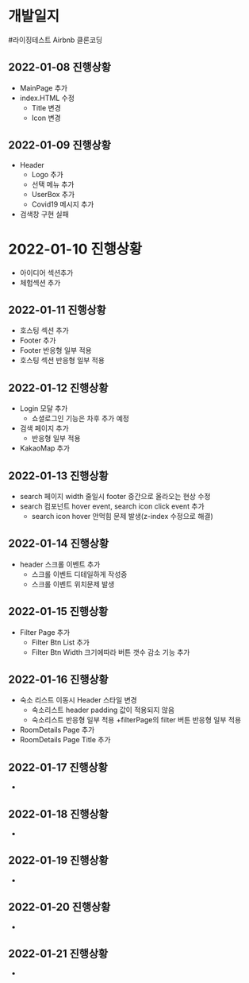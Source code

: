 # 개발일지

#라이징테스트 Airbnb 클론코딩

## 2022-01-08 진행상황
+ MainPage 추가
+ index.HTML 수정
  + Title 변경
  + Icon 변경

## 2022-01-09 진행상황
+ Header
  + Logo 추가
  + 선택 메뉴 추가
  + UserBox 추가
  + Covid19 메시지 추가
+ 검색창 구현 실패 

# 2022-01-10 진행상황
+ 아이디어 섹션추가
+ 체험섹션 추가

## 2022-01-11 진행상황
+ 호스팅 섹션 추가
+ Footer 추가
+ Footer 반응형 일부 적용
+ 호스팅 섹션 반응형 일부 적용

## 2022-01-12 진행상황
+ Login 모달 추가
  + 쇼셜로그인 기능은 차후 추가 예정
+ 검색 페이지 추가
  + 반응형 일부 적용
+ KakaoMap 추가

## 2022-01-13 진행상황
+ search 페이지 width 줄일시 footer 중간으로 올라오는 현상 수정
+ search 컴포넌트 hover event, search icon click event 추가
  + search icon hover 안먹힘 문제 발생(z-index 수정으로 해결)

## 2022-01-14 진행상황
+ header 스크롤 이벤트 추가
  + 스크롤 이벤트 디테일하게 작성중
  + 스크롤 이벤트 위치문제 발생

## 2022-01-15 진행상황
+ Filter Page 추가
  + Filter Btn List 추가
  + Filter Btn Width 크기에따라 버튼 갯수 감소 기능 추가

## 2022-01-16 진행상황
+ 숙소 리스트 이동시 Header 스타일 변경
  + 숙소리스트 header padding 값이 적용되지 않음
  + 숙소리스트 반응형 일부 적용
+filterPage의 filter 버튼 반응형 일부 적용
+ RoomDetails Page 추가
+ RoomDetails Page Title 추가

## 2022-01-17 진행상황
+ 

## 2022-01-18 진행상황
+

## 2022-01-19 진행상황
+

## 2022-01-20 진행상황
+ 

## 2022-01-21 진행상황
+ 
